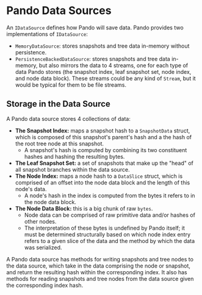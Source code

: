 # Pando Data Sources

An `IDataSource` defines how Pando will save data.
Pando provides two implementations of `IDataSource`:

- `MemoryDataSource`: stores snapshots and tree data in-memory without persistence.
- `PersistenceBackedDataSource`: stores snapshots and tree data in-memory,
  but also mirrors the data to 4 streams, one for each type of data Pando stores
  (the snapshot index, leaf snapshot set, node index, and node data block).
  These streams could be any kind of `Stream`,
  but it would be typical for them to be file streams.

## Storage in the Data Source

A Pando data source stores 4 collections of data:

- **The Snapshot Index:**
  maps a snapshot hash to a `SnapshotData` struct,
  which is composed of this snapshot's parent's hash and a the hash of the root tree node at this snapshot.
    - A snapshot's hash is computed by combining its two constituent hashes and hashing the resulting bytes.
- **The Leaf Snapshot Set:**
  a set of snapshots that make up the "head" of all snapshot branches within the data source.
- **The Node Index:**
  maps a node hash to a `DataSlice` struct,
  which is comprised of an offset into the node data block and the length of this node's data.
    - A node's hash in the index is computed from the bytes it refers to in the node data block.
- **The Node Data Block:**
  this is a big chunk of raw `bytes`.
    - Node data can be comprised of raw primitive data and/or hashes of other nodes.
    - The interpretation of these bytes is undefined by Pando itself;
      it must be determined structurally based on which node index entry refers to a given
      slice of the data and the method by which the data was serialized.

A Pando data source has methods for writing snapshots and tree nodes to the data source,
which take in the data comprising the node or snapshot,
and return the resulting hash within the corresponding index.
It also has methods for reading snapshots and tree nodes from the data source
given the corresponding index hash.
